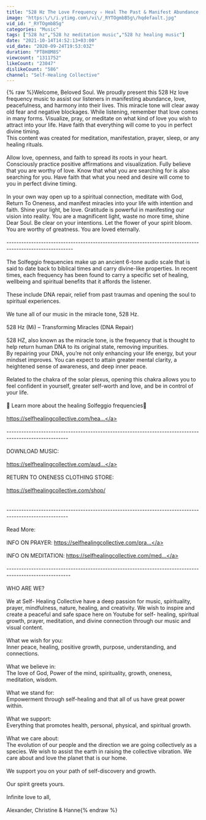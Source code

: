 ```yaml
---
title: "528 Hz The Love Frequency ✧ Heal The Past & Manifest Abundance, Love and Harmony"
image: "https:\/\/i.ytimg.com\/vi\/_RYTOgmbB5g\/hqdefault.jpg"
vid_id: "_RYTOgmbB5g"
categories: "Music"
tags: ["528 hz","528 hz meditation music","528 hz healing music"]
date: "2021-10-14T14:52:13+03:00"
vid_date: "2020-09-24T19:53:03Z"
duration: "PT8H8M8S"
viewcount: "1311752"
likeCount: "23047"
dislikeCount: "586"
channel: "Self-Healing Collective"
---
```

{% raw %}Welcome, Beloved Soul. We proudly present this 528 Hz love frequency music to assist our listeners in manifesting abundance, love, peacefulness, and harmony into their lives. This miracle tone will clear away old fear and negative blockages. While listening, remember that love comes in many forms. Visualize, pray, or meditate on what kind of love you wish to attract into your life. Have faith that everything will come to you in perfect divine timing.<br />This content was created for meditation, manifestation, prayer, sleep, or any healing rituals. <br /><br />Allow love, openness, and faith to spread its roots in your heart. Consciously practice positive affirmations and visualization. Fully believe that you are worthy of love. Know that what you are searching for is also searching for you. Have faith that what you need and desire will come to you in perfect divine timing. <br /><br />In your own way open up to a spiritual connection, meditate with God, Return To Oneness, and manifest miracles into your life with intention and faith. Shine your light, be love. Gratitude is powerful in manifesting our vision into reality. You are a magnificent light, waste no more time, shine Dear Soul. Be clear on your intentions. Let the flower of your spirit bloom. You are worthy of greatness. You are loved eternally.<br /><br />---------------------------------------------------------------------------------------------------------<br /><br />The Solfeggio frequencies make up an ancient 6-tone audio scale that is said to date back to biblical times and carry divine-like properties. In recent times, each frequency has been found to carry a specific set of healing, wellbeing and spiritual benefits that it affords the listener.<br /><br />These include DNA repair, relief from past traumas and opening the soul to spiritual experiences.<br /><br />We tune all of our music in the miracle tone, 528 Hz. <br /><br />528 Hz (Mi) – Transforming Miracles (DNA Repair)<br /><br />528 HZ, also known as the miracle tone, is the frequency that is thought to help return human DNA to its original state, removing impurities.<br />By repairing your DNA, you’re not only enhancing your life energy, but your mindset improves. You can expect to attain greater mental clarity, a heightened sense of awareness, and deep inner peace.<br /><br />Related to the chakra of the solar plexus, opening this chakra allows you to feel confident in yourself, greater self-worth and love, and be in control of your life.<br /><br />🌸 Learn more about the healing Solfeggio frequencies🌸 <br /><br /><a rel="nofollow" target="blank" href="https://selfhealingcollective.com/hea...">https://selfhealingcollective.com/hea...</a><br /><br />-------------------------------------------------------------------------------------------------------<br /><br />DOWNLOAD MUSIC: <br /><br /><a rel="nofollow" target="blank" href="https://selfhealingcollective.com/aud...">https://selfhealingcollective.com/aud...</a><br /><br />RETURN TO ONENESS CLOTHING STORE: <br /><br /><a rel="nofollow" target="blank" href="https://selfhealingcollective.com/shop/">https://selfhealingcollective.com/shop/</a><br /><br /><br />-------------------------------------------------------------------------------------------------------<br /><br />Read More: <br /><br />INFO ON PRAYER: <a rel="nofollow" target="blank" href="https://selfhealingcollective.com/pra...">https://selfhealingcollective.com/pra...</a><br /><br />INFO ON MEDITATION: <a rel="nofollow" target="blank" href="https://selfhealingcollective.com/med...">https://selfhealingcollective.com/med...</a><br /><br />--------------------------------------------------------------------------------------------------------<br /><br />WHO ARE WE?<br /><br />We at Self- Healing Collective have a deep passion for music, spirituality, prayer, mindfulness, nature, healing, and creativity. We wish to inspire and create a peaceful and safe space here on Youtube for self- healing, spiritual growth, prayer, meditation, and divine connection through our music and visual content.<br /><br />What we wish for you: <br />Inner peace, healing, positive growth, purpose,  understanding, and connections.<br /><br />What we believe in: <br />The love of God, Power of the mind, spirituality, growth, oneness, meditation, wisdom.<br /><br />What we stand for: <br />Empowerment through self-healing and that all of us have great power within.<br /><br />What we support: <br />Everything that promotes health, personal, physical, and spiritual growth.<br /><br />What we care about: <br />The evolution of our people and the direction we are going collectively as a species. We wish to assist the earth in raising the collective vibration. We care about and love the planet that is our home.<br /><br />We support you on your path of self-discovery and growth.<br /><br />Our spirit greets yours.<br /><br />Infinite love to all,<br /><br />Alexander, Christine &amp; Hanne{% endraw %}
